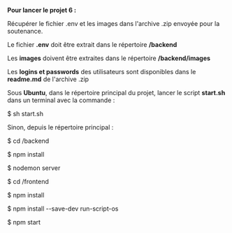 **Pour lancer le projet 6 :**

Récupérer le fichier .env et les images dans l'archive .zip envoyée pour la soutenance.

Le fichier **.env** doit être extrait dans le répertoire **/backend**

Les **images** doivent être extraites dans le répertoire **/backend/images**

Les **logins et passwords** des utilisateurs sont disponibles dans le **readme.md** de l'archive .zip

Sous **Ubuntu**, dans le répertoire principal du projet, lancer le script **start.sh** dans un terminal avec la commande :

$ sh start.sh

Sinon, depuis le répertoire principal :

$ cd /backend

$ npm install

$ nodemon server

$ cd /frontend

$ npm install 

$ npm install --save-dev run-script-os

$ npm start


